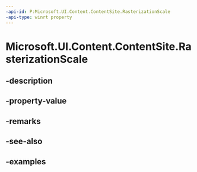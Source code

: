 ```yaml
---
-api-id: P:Microsoft.UI.Content.ContentSite.RasterizationScale
-api-type: winrt property
---
```


# Microsoft.UI.Content.ContentSite.RasterizationScale

<!--
public float RasterizationScale { get; }
-->


## -description

## -property-value

## -remarks

## -see-also

## -examples



